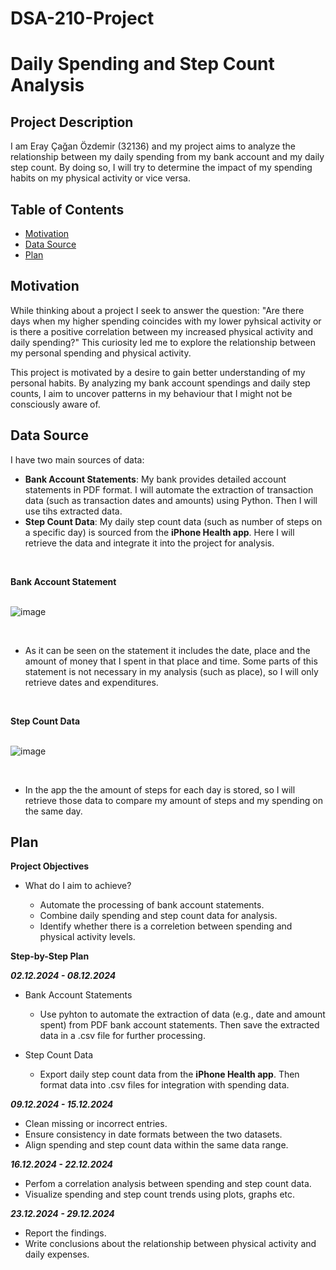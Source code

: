 # DSA-210-Project
# **Daily Spending and Step Count Analysis**

## **Project Description**

I am Eray Çağan Özdemir (32136) and my project aims to analyze the relationship between my daily spending from my bank account and my daily step count. By doing so, I will try to determine the impact of my spending habits on my physical activity or vice versa.

## **Table of Contents**

- [Motivation](#motivation)
- [Data Source](#data-source)
- [Plan](#plan)

## **Motivation**

While thinking about a project I seek to answer the question: "Are there days when my higher spending coincides with my lower pyhsical activity or is there a positive correlation between my increased physical activity and daily spending?" This curiosity led me to explore the relationship between my personal spending and physical activity.

This project is motivated by a desire to gain better understanding of my personal habits. By analyzing my bank account spendings and daily step counts, I aim to uncover patterns in my behaviour that I might not be consciously aware of.

## **Data Source**

I have two main sources of data:
- **Bank Account Statements**:
  My bank provides detailed account statements in PDF format. I will automate the extraction of transaction data (such as        transaction dates and amounts) using Python. Then I will use tihs extracted data.
- **Step Count Data**:
  My daily step count data (such as number of steps on a specific day) is sourced from the **iPhone Health app**. Here I will    retrieve the data and integrate it into the project for analysis.

<br>


**Bank Account Statement**
<br><br>

![image](https://github.com/user-attachments/assets/ecbaa844-5c44-4a58-a1c2-ca24a9b9facc)

<br>

- As it can be seen on the statement it includes the date, place and the amount of money that I spent in that place and time. Some parts of this statement is not necessary in my analysis (such as place), so I will only retrieve dates and expenditures.

<br>

**Step Count Data**
<br><br>

![image](https://github.com/user-attachments/assets/2211f9cf-5121-4ce7-9d27-6eac68785e49)

<br>

- In the app the the amount of steps for each day is stored, so I will retrieve those data to compare my amount of steps and my spending on the same day.



## **Plan**

**Project Objectives**
- What do I aim to achieve?

    - Automate the processing of bank account statements.
    - Combine daily spending and step count data for analysis.
    - Identify whether there is a correletion between spending and physical activity levels.

**Step-by-Step Plan**

***02.12.2024 - 08.12.2024***

- Bank Account Statements

  - Use pyhton to automate the extraction of data (e.g., date and amount spent) from PDF bank account statements. Then save the extracted data in a .csv file for further processing.
  
- Step Count Data
  
  - Export daily step count data from the **iPhone Health app**. Then format data into .csv files for integration with     spending data.

***09.12.2024 - 15.12.2024***

- Clean missing or incorrect entries.
- Ensure consistency in date formats between the two datasets.
- Align spending and step count data within the same data range.

***16.12.2024 - 22.12.2024***

- Perfom a correlation analysis between spending and step count data.
- Visualize spending and step count trends using plots, graphs etc.

***23.12.2024 - 29.12.2024***

- Report the findings.
- Write conclusions about the relationship between physical activity and daily expenses.


